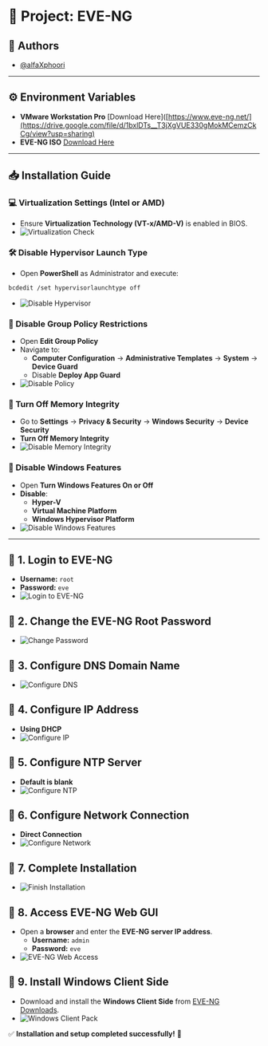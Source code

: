 # 🚀 Project: EVE-NG

## 👤 Authors

- [@alfaXphoori](https://www.github.com/alfaXphoori)

---

## ⚙️ Environment Variables

- **VMware Workstation Pro** [Download Here]([https://www.eve-ng.net/](https://drive.google.com/file/d/1bxlDTs__T3jXgVUE330gMokMCemzCkCg/view?usp=sharing)
- **EVE-NG ISO** [Download Here](https://www.eve-ng.net/)

---

## 📥 Installation Guide

### 💻 Virtualization Settings (Intel or AMD)

- Ensure **Virtualization Technology (VT-x/AMD-V)** is enabled in BIOS.
- ![Virtualization Check](imgs/checkVirtual.png)

### 🛠 Disable Hypervisor Launch Type

- Open **PowerShell** as Administrator and execute:

```bash
bcdedit /set hypervisorlaunchtype off
```
- ![Disable Hypervisor](imgs/powShell.png)

### 🔹 Disable Group Policy Restrictions

- Open **Edit Group Policy**
- Navigate to:
  - **Computer Configuration** → **Administrative Templates** → **System** → **Device Guard**
  - Disable **Deploy App Guard**
- ![Disable Policy](imgs/editGroup.png)

### 🔹 Turn Off Memory Integrity

- Go to **Settings** → **Privacy & Security** → **Windows Security** → **Device Security**
- **Turn Off Memory Integrity**
- ![Disable Memory Integrity](imgs/memIntegrity.png)

### 🔹 Disable Windows Features

- Open **Turn Windows Features On or Off**
- **Disable**:
  - **Hyper-V**
  - **Virtual Machine Platform**
  - **Windows Hypervisor Platform**
- ![Disable Windows Features](imgs/winFeature.png)

---

## 🔹 1. Login to EVE-NG

- **Username:** `root`
- **Password:** `eve`
- ![Login to EVE-NG](imgs/login.png)

## 🔹 2. Change the EVE-NG Root Password

- ![Change Password](imgs/chgpasswd.png)

## 🔹 3. Configure DNS Domain Name

- ![Configure DNS](imgs/conDns.png)

## 🔹 4. Configure IP Address

- **Using DHCP**
- ![Configure IP](imgs/confIP.png)

## 🔹 5. Configure NTP Server

- **Default is blank**
- ![Configure NTP](imgs/confNTP.png)

## 🔹 6. Configure Network Connection

- **Direct Connection**
- ![Configure Network](imgs/confNTP.png)

## 🔹 7. Complete Installation

- ![Finish Installation](imgs/finish.png)

## 🔹 8. Access EVE-NG Web GUI

- Open a **browser** and enter the **EVE-NG server IP address**.
  - **Username:** `admin`
  - **Password:** `eve`
- ![EVE-NG Web Access](imgs/urlEveNG.png)

## 🔹 9. Install Windows Client Side

- Download and install the **Windows Client Side** from [EVE-NG Downloads](https://www.eve-ng.net/index.php/download/).
- ![Windows Client Pack](imgs/winPack.png)

✅ **Installation and setup completed successfully!** 🚀
